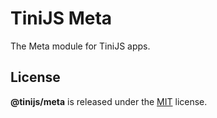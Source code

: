 # TiniJS Meta

The Meta module for TiniJS apps.

## License

**@tinijs/meta** is released under the [MIT](https://github.com/tinijs/meta/blob/master/LICENSE) license.
